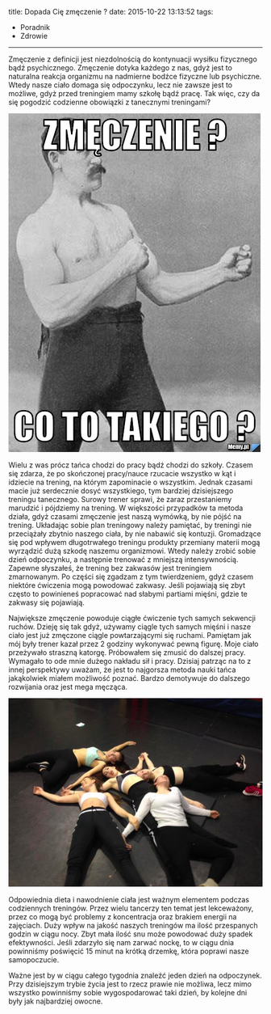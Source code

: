 title: Dopada Cię zmęczenie ?
date: 2015-10-22 13:13:52
tags:
- Poradnik
- Zdrowie
---

Zmęczenie z definicji jest niezdolnością do kontynuacji wysiłku fizycznego bądź psychicznego. Zmęczenie dotyka każdego z nas, gdyż jest to naturalna reakcja organizmu na nadmierne bodźce fizyczne lub psychiczne. Wtedy nasze ciało domaga się odpoczynku, lecz nie zawsze jest to możliwe, gdyż przed treningiem mamy szkołę bądź pracę. Tak więc, czy da się pogodzić codzienne obowiązki z tanecznymi treningami?

![mem](/blog/images/mem_zmeczenie.jpg)

<!-- more -->

Wielu z was prócz tańca chodzi do pracy bądź chodzi do szkoły. Czasem się zdarza, że po skończonej pracy/nauce rzucacie wszystko w kąt i idziecie na trening, na którym zapominacie o wszystkim. Jednak czasami macie już serdecznie dosyć wszystkiego, tym bardziej dzisiejszego treningu tanecznego. Surowy trener sprawi, że zaraz przestaniemy marudzić i pójdziemy na trening. W większości przypadków ta metoda działa, gdyż czasami zmęczenie jest naszą wymówką, by nie pójść na trening.
Układając sobie plan treningowy należy pamiętać, by treningi nie przeciążały zbytnio naszego ciała, by nie nabawić się kontuzji. Gromadzące się pod wpływem długotrwałego treningu produkty przemiany materii mogą wyrządzić dużą szkodę naszemu organizmowi. Wtedy należy zrobić sobie dzień odpoczynku, a następnie trenować z mniejszą intensywnością. Zapewne słyszałeś, że trening bez zakwasów jest treningiem zmarnowanym. Po części się zgadzam z tym twierdzeniem, gdyż czasem niektóre ćwiczenia mogą powodować zakwasy. Jeśli pojawiają się zbyt często to powinieneś popracować nad słabymi partiami mięśni, gdzie te zakwasy się pojawiają. 

Największe zmęczenie powoduje ciągłe ćwiczenie tych samych sekwencji ruchów. Dzieję się tak gdyż, używamy ciągle tych samych mięśni i nasze ciało jest już zmęczone ciągle powtarzającymi się ruchami. Pamiętam jak mój były trener kazał przez 2 godziny wykonywać pewną figurę. Moje ciało przeżywało straszną katorgę. Próbowałem się zmusić do dalszej pracy. Wymagało to ode mnie dużego nakładu sił i pracy. Dzisiaj patrząc na to z innej perspektywy uważam, że jest to najgorsza metoda nauki tańca jakąkolwiek miałem możliwość poznać. Bardzo demotywuje do dalszego rozwijania oraz jest mega męcząca. 

![mem](/blog/images/zmeczeni.png)

Odpowiednia dieta i nawodnienie ciała jest ważnym elementem podczas codziennych treningów. Przez wielu tancerzy ten temat jest lekceważony, przez co mogą być problemy z koncentracja oraz brakiem energii na zajęciach. Duży wpływ na jakość naszych treningów ma ilość przespanych godzin w ciągu nocy. Zbyt mała ilość snu może powodować duży spadek efektywności. Jeśli zdarzyło się nam zarwać nockę, to w ciągu dnia powinniśmy poświęcić 15 minut na krótką drzemkę, która poprawi nasze samopoczucie. 

Ważne jest by w ciągu całego tygodnia znaleźć jeden dzień na odpoczynek. Przy dzisiejszym trybie życia jest to rzecz prawie nie możliwa, lecz mimo wszystko powinniśmy sobie wygospodarować taki dzień, by kolejne dni były jak najbardziej owocne.     
